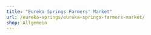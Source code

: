 ```yaml
---
title: "Eureka Springs Farmers' Market"
url: /eureka-springs/eureka-springs-farmers-market/
shop: Allgemein
---
```

